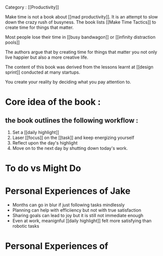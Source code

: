 Category : [[Productivity]]

Make time is not a book about [[mad productivity]].
It is an attempt to slow down the crazy rush of busyness.
The book lists [[Make Time Tactics]] to create time for things that matter. 

Most people lose their time in [[busy bandwagon]] or [[infinity distraction pools]]

The authors argue that by creating time for things that matter  you not only live happier but also a more creative life. 

The content of this book was derived from the lessons learnt at [[design sprint]] conducted at many startups.

You create your reality by deciding what you pay attention to. 

# Core idea of the book :
## the book outlines the following workflow :
1. Set a [[daily highlight]]
2. Laser [[focus]] on the [[task]] and keep energizing yourself
3. Reflect upon the day's highlight
4. Move on to the next day by shutting down today's work.


# To do vs Might Do





# Personal Experiences of Jake
- Months can go in blur if just following tasks mindlessly
- Planning can help with efficiiency but not with true satisfaction
- Sharing goals can lead to joy but it is still not immediate enough
- Even at work, meanignful [[daily highlight]] felt more satisfying than robotic tasks

# Personal Experiences of 

